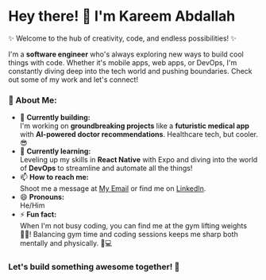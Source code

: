 # Hey there! 👋 I'm Kareem Abdallah

✨ Welcome to the hub of creativity, code, and endless possibilities! ✨

I'm a **software engineer** who's always exploring new ways to build cool things with code. Whether it's mobile apps, web apps, or DevOps, I'm constantly diving deep into the tech world and pushing boundaries. Check out some of my work and let's connect!

### 🚀 About Me:
- 🔭 **Currently building:**  
  I'm working on **groundbreaking projects** like a **futuristic medical app** with **AI-powered doctor recommendations**. Healthcare tech, but cooler. 😎
- 🌱 **Currently learning:**  
  Leveling up my skills in **React Native** with Expo and diving into the world of **DevOps** to streamline and automate all the things!
- 📫 **How to reach me:**  
  Shoot me a message at [My Email](kareemabdallah061@gmail.com) or find me on [LinkedIn](https://www.linkedin.com/in/kareem2003/).
- 😄 **Pronouns:**  
  He/Him
- ⚡ **Fun fact:**  
  When I'm not busy coding, you can find me at the gym lifting weights 🏋️‍♂️! Balancing gym time and coding sessions keeps me sharp both mentally and physically. 💪💻

### Let's build something awesome together! 🚀
